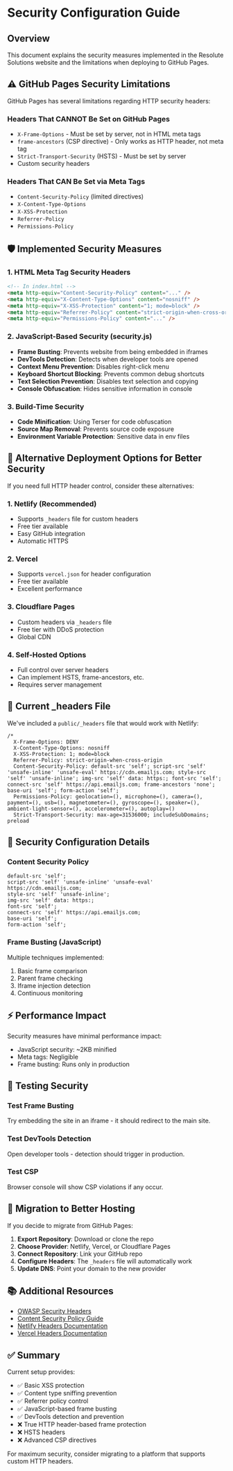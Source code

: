 # Security Configuration Guide

## Overview

This document explains the security measures implemented in the Resolute Solutions website and the limitations when deploying to GitHub Pages.

## ⚠️ GitHub Pages Security Limitations

GitHub Pages has several limitations regarding HTTP security headers:

### Headers That **CANNOT** Be Set on GitHub Pages

- `X-Frame-Options` - Must be set by server, not in HTML meta tags
- `frame-ancestors` (CSP directive) - Only works as HTTP header, not meta tag
- `Strict-Transport-Security` (HSTS) - Must be set by server
- Custom security headers

### Headers That **CAN** Be Set via Meta Tags

- `Content-Security-Policy` (limited directives)
- `X-Content-Type-Options`
- `X-XSS-Protection`
- `Referrer-Policy`
- `Permissions-Policy`

## 🛡️ Implemented Security Measures

### 1. HTML Meta Tag Security Headers

```html
<!-- In index.html -->
<meta http-equiv="Content-Security-Policy" content="..." />
<meta http-equiv="X-Content-Type-Options" content="nosniff" />
<meta http-equiv="X-XSS-Protection" content="1; mode=block" />
<meta http-equiv="Referrer-Policy" content="strict-origin-when-cross-origin" />
<meta http-equiv="Permissions-Policy" content="..." />
```

### 2. JavaScript-Based Security (security.js)

- **Frame Busting**: Prevents website from being embedded in iframes
- **DevTools Detection**: Detects when developer tools are opened
- **Context Menu Prevention**: Disables right-click menu
- **Keyboard Shortcut Blocking**: Prevents common debug shortcuts
- **Text Selection Prevention**: Disables text selection and copying
- **Console Obfuscation**: Hides sensitive information in console

### 3. Build-Time Security

- **Code Minification**: Using Terser for code obfuscation
- **Source Map Removal**: Prevents source code exposure
- **Environment Variable Protection**: Sensitive data in env files

## 🚀 Alternative Deployment Options for Better Security

If you need full HTTP header control, consider these alternatives:

### 1. Netlify (Recommended)

- Supports `_headers` file for custom headers
- Free tier available
- Easy GitHub integration
- Automatic HTTPS

### 2. Vercel

- Supports `vercel.json` for header configuration
- Free tier available
- Excellent performance

### 3. Cloudflare Pages

- Custom headers via `_headers` file
- Free tier with DDoS protection
- Global CDN

### 4. Self-Hosted Options

- Full control over server headers
- Can implement HSTS, frame-ancestors, etc.
- Requires server management

## 📝 Current \_headers File

We've included a `public/_headers` file that would work with Netlify:

```
/*
  X-Frame-Options: DENY
  X-Content-Type-Options: nosniff
  X-XSS-Protection: 1; mode=block
  Referrer-Policy: strict-origin-when-cross-origin
  Content-Security-Policy: default-src 'self'; script-src 'self' 'unsafe-inline' 'unsafe-eval' https://cdn.emailjs.com; style-src 'self' 'unsafe-inline'; img-src 'self' data: https:; font-src 'self'; connect-src 'self' https://api.emailjs.com; frame-ancestors 'none'; base-uri 'self'; form-action 'self';
  Permissions-Policy: geolocation=(), microphone=(), camera=(), payment=(), usb=(), magnetometer=(), gyroscope=(), speaker=(), ambient-light-sensor=(), accelerometer=(), autoplay=()
  Strict-Transport-Security: max-age=31536000; includeSubDomains; preload
```

## 🔧 Security Configuration Details

### Content Security Policy

```
default-src 'self';
script-src 'self' 'unsafe-inline' 'unsafe-eval' https://cdn.emailjs.com;
style-src 'self' 'unsafe-inline';
img-src 'self' data: https:;
font-src 'self';
connect-src 'self' https://api.emailjs.com;
base-uri 'self';
form-action 'self';
```

### Frame Busting (JavaScript)

Multiple techniques implemented:

1. Basic frame comparison
2. Parent frame checking
3. Iframe injection detection
4. Continuous monitoring

## ⚡ Performance Impact

Security measures have minimal performance impact:

- JavaScript security: ~2KB minified
- Meta tags: Negligible
- Frame busting: Runs only in production

## 🧪 Testing Security

### Test Frame Busting

Try embedding the site in an iframe - it should redirect to the main site.

### Test DevTools Detection

Open developer tools - detection should trigger in production.

### Test CSP

Browser console will show CSP violations if any occur.

## 🔄 Migration to Better Hosting

If you decide to migrate from GitHub Pages:

1. **Export Repository**: Download or clone the repo
2. **Choose Provider**: Netlify, Vercel, or Cloudflare Pages
3. **Connect Repository**: Link your GitHub repo
4. **Configure Headers**: The `_headers` file will automatically work
5. **Update DNS**: Point your domain to the new provider

## 📚 Additional Resources

- [OWASP Security Headers](https://owasp.org/www-project-secure-headers/)
- [Content Security Policy Guide](https://developer.mozilla.org/en-US/docs/Web/HTTP/CSP)
- [Netlify Headers Documentation](https://docs.netlify.com/routing/headers/)
- [Vercel Headers Documentation](https://vercel.com/docs/concepts/projects/project-configuration#headers)

## ✅ Summary

Current setup provides:

- ✅ Basic XSS protection
- ✅ Content type sniffing prevention
- ✅ Referrer policy control
- ✅ JavaScript-based frame busting
- ✅ DevTools detection and prevention
- ❌ True HTTP header-based frame protection
- ❌ HSTS headers
- ❌ Advanced CSP directives

For maximum security, consider migrating to a platform that supports custom HTTP headers.
